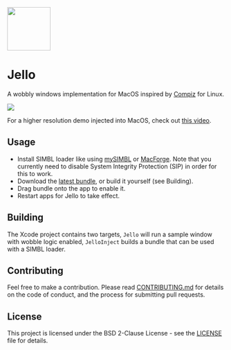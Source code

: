 <img src="https://user-images.githubusercontent.com/1223300/62239305-eb156f80-b3d4-11e9-8d3f-289b1800987a.png" width="100">

# Jello

A wobbly windows implementation for MacOS inspired by [Compiz](http://www.compiz.org/) for Linux.

<img src="https://user-images.githubusercontent.com/1223300/62242320-33379080-b3db-11e9-8031-a7690fc3ef55.gif">

For a higher resolution demo injected into MacOS, check out [this video](https://youtu.be/G4qud4ySnb8).

## Usage

- Install SIMBL loader like using [mySIMBL](https://github.com/w0lfschild/mySIMBL) or [MacForge](https://www.macenhance.com/macforge). Note that you currently need to disable System Integrity Protection (SIP) in order for this to work.
- Download the [latest bundle](releases), or build it yourself (see Building).
- Drag bundle onto the app to enable it.
- Restart apps for Jello to take effect.


## Building

The Xcode project contains two targets, `Jello` will run a sample window with wobble logic enabled, `JelloInject` builds a bundle that can be used with a SIMBL loader.


## Contributing

Feel free to make a contribution. Please read [CONTRIBUTING.md](CONTRIBUTING.md) for details on the code of conduct, and the process for submitting pull requests.

## License

This project is licensed under the BSD 2-Clause License - see the [LICENSE](LICENSE) file for details.
